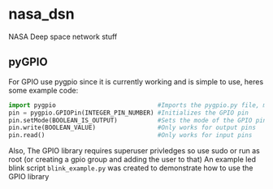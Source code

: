 # nasa_dsn
NASA Deep space network stuff
## pyGPIO
For GPIO use pygpio since it is currently working and is simple to use, heres some example code:
``` python
import pygpio                            #Imports the pygpio.py file, make sure it is in the same directory as your script!
pin = pygpio.GPIOPin(INTEGER_PIN_NUMBER) #Initializes the GPIO pin
pin.setMode(BOOLEAN_IS_OUTPUT)           #Sets the mode of the GPIO pin, False for input, True for output
pin.write(BOOLEAN_VALUE)                 #Only works for output pins
pin.read()                               #Only works for input pins
```
Also, The GPIO library requires superuser privledges so use sudo or run as root (or creating a gpio group and adding the user to that)
An example led blink script `blink_example.py` was created to demonstrate how to use the GPIO library
